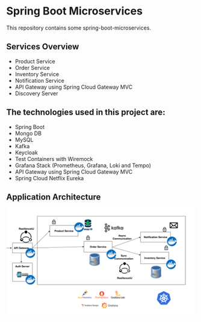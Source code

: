 # Spring Boot Microservices

This repository contains some spring-boot-microservices.

## Services Overview
- Product Service
- Order Service
- Inventory Service
- Notification Service
- API Gateway using Spring Cloud Gateway MVC
- Discovery Server


## The technologies used in this project are:
- Spring Boot
- Mongo DB
- MySQL
- Kafka
- Keycloak
- Test Containers with Wiremock
- Grafana Stack (Prometheus, Grafana, Loki and Tempo)
- API Gateway using Spring Cloud Gateway MVC
- Spring Cloud Netflix Eureka

## Application Architecture
![img.png](img.png)
